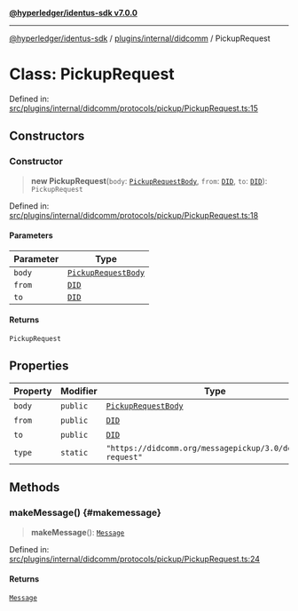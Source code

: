 [**@hyperledger/identus-sdk v7.0.0**](../../../../README.md)

***

[@hyperledger/identus-sdk](../../../../README.md) / [plugins/internal/didcomm](../README.md) / PickupRequest

# Class: PickupRequest

Defined in: [src/plugins/internal/didcomm/protocols/pickup/PickupRequest.ts:15](https://github.com/hyperledger/identus-edge-agent-sdk-ts/blob/96423ee84b124a31ce63036d9d623d1cb73a13c2/src/plugins/internal/didcomm/protocols/pickup/PickupRequest.ts#L15)

## Constructors

### Constructor

> **new PickupRequest**(`body`: [`PickupRequestBody`](../interfaces/PickupRequestBody.md), `from`: [`DID`](../../../../overview/namespaces/Domain/classes/DID.md), `to`: [`DID`](../../../../overview/namespaces/Domain/classes/DID.md)): `PickupRequest`

Defined in: [src/plugins/internal/didcomm/protocols/pickup/PickupRequest.ts:18](https://github.com/hyperledger/identus-edge-agent-sdk-ts/blob/96423ee84b124a31ce63036d9d623d1cb73a13c2/src/plugins/internal/didcomm/protocols/pickup/PickupRequest.ts#L18)

#### Parameters

| Parameter | Type |
| ------ | ------ |
| `body` | [`PickupRequestBody`](../interfaces/PickupRequestBody.md) |
| `from` | [`DID`](../../../../overview/namespaces/Domain/classes/DID.md) |
| `to` | [`DID`](../../../../overview/namespaces/Domain/classes/DID.md) |

#### Returns

`PickupRequest`

## Properties

| Property | Modifier | Type | Default value | Defined in |
| ------ | ------ | ------ | ------ | ------ |
| <a id="body"></a> `body` | `public` | [`PickupRequestBody`](../interfaces/PickupRequestBody.md) | `undefined` | [src/plugins/internal/didcomm/protocols/pickup/PickupRequest.ts:19](https://github.com/hyperledger/identus-edge-agent-sdk-ts/blob/96423ee84b124a31ce63036d9d623d1cb73a13c2/src/plugins/internal/didcomm/protocols/pickup/PickupRequest.ts#L19) |
| <a id="from"></a> `from` | `public` | [`DID`](../../../../overview/namespaces/Domain/classes/DID.md) | `undefined` | [src/plugins/internal/didcomm/protocols/pickup/PickupRequest.ts:20](https://github.com/hyperledger/identus-edge-agent-sdk-ts/blob/96423ee84b124a31ce63036d9d623d1cb73a13c2/src/plugins/internal/didcomm/protocols/pickup/PickupRequest.ts#L20) |
| <a id="to"></a> `to` | `public` | [`DID`](../../../../overview/namespaces/Domain/classes/DID.md) | `undefined` | [src/plugins/internal/didcomm/protocols/pickup/PickupRequest.ts:21](https://github.com/hyperledger/identus-edge-agent-sdk-ts/blob/96423ee84b124a31ce63036d9d623d1cb73a13c2/src/plugins/internal/didcomm/protocols/pickup/PickupRequest.ts#L21) |
| <a id="type"></a> `type` | `static` | `"https://didcomm.org/messagepickup/3.0/delivery-request"` | `ProtocolIds.PickupRequest` | [src/plugins/internal/didcomm/protocols/pickup/PickupRequest.ts:16](https://github.com/hyperledger/identus-edge-agent-sdk-ts/blob/96423ee84b124a31ce63036d9d623d1cb73a13c2/src/plugins/internal/didcomm/protocols/pickup/PickupRequest.ts#L16) |

## Methods

### makeMessage() {#makemessage}

> **makeMessage**(): [`Message`](../../../../overview/namespaces/Domain/classes/Message.md)

Defined in: [src/plugins/internal/didcomm/protocols/pickup/PickupRequest.ts:24](https://github.com/hyperledger/identus-edge-agent-sdk-ts/blob/96423ee84b124a31ce63036d9d623d1cb73a13c2/src/plugins/internal/didcomm/protocols/pickup/PickupRequest.ts#L24)

#### Returns

[`Message`](../../../../overview/namespaces/Domain/classes/Message.md)
